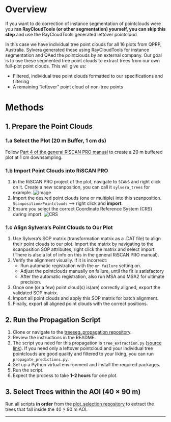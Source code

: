 # Overview

If you want to do correction of instance segmentation of pointclouds were you **ran RayCloudTools (or other segmentation) yourself, you can skip this step** and use the RayCloudTools generated leftover pointcloud.

In this case we have individual tree point clouds for all 16 plots from QPRP, Australia. Sylvera generated these using RayCloudTools for instance segmentation and QAed the pointclouds by an external company. Our goal is to use these segmented tree point clouds to extract trees from our own full-plot point clouds. This will give us:

- Filtered, individual tree point clouds formatted to our specifications and filtering
- A remaining “leftover” point cloud of non-tree points

# Methods

## 1. Prepare the Point Clouds

### 1.a Select the Plot (20 m Buffer, 1 cm ds)
Follow [Part 4 of the general RiSCAN PRO manual](https://github.com/qforestlab/riscan-general/blob/main/4_select_plot_point_cloud.md) to create a 20 m buffered plot at 1 cm downsampling.

### 1.b Import Point Clouds into RiSCAN PRO
1. In the RiSCAN PRO project of the plot, navigate to `SCANS` and right click on it. Create a new scanposition, you can call it `sylvera_trees` for example.
![image](https://github.com/user-attachments/assets/7335a523-32a0-407e-b389-c74169a4dd4d)
2. Import the desired point clouds (one or multiple) into this scanposition. `Scanposition>Pointclouds` --> right click and **import**.
3. Ensure you select the correct Coordinate Reference System (CRS) during import.
 ![CRS](https://github.com/user-attachments/assets/73a96c07-4030-4fd1-ba09-77db1902fb43)


### 1.c Align Sylvera’s Point Clouds to Our Plot
1. Use Sylvera’s SOP matrix (transformation matrix as a .DAT file) to align their point clouds to our plot. Import the matrix by navigating to the scanposition SOP attributes, right click the matrix and select import. (There is also a lot of info on this in the general RiSCAN PRO manual).
2. Verify the alignment visually. If it is incorrect:  
   - Run automatic registration with the `on failure` setting on.
   - Adjust the pointclouds manually on failure, until the fit is satisfactory
   - After the automatic registration, also run MSA and MSA2 for ultimate precision.
3. Once one (or a few) point cloud(s) is(are) correctly aligned, export the validated SOP matrix.
4. Import all point clouds and apply this SOP matrix for batch alignment.  
5. Finally, export all aligned point clouds with the correct positions.

## 2. Run the Propagation Script

1. Clone or navigate to the [treeseg_propagation repository](https://github.com/qforestlab/treeseg_propagation).  
2. Review the instructions in the README.  
3. The script you need for this propagation is `tree_extraction.py` ([source link](https://github.com/qforestlab/treeseg_propagation/blob/master/tree_extraction.py)). If you need only a leftover pointcloud and your individual tree pointclouds are good quality and filtered to your liking, you can run `propagate_predictions.py`.
4. Set up a Python virtual environment and install the required packages.
5. Run the script.
6. Expect the process to take **1–2 hours** for one plot.


## 3. Select Trees within the AOI (40 × 90 m)

Run all scripts **in order** from the [plot_selection repository](https://github.com/qforestlab/plot_selection) to extract the trees that fall inside the 40 × 90 m AOI.

---
